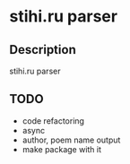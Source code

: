 # stihi.ru parser

## Description
stihi.ru parser

## TODO
- code refactoring
- async
- author, poem name output
- make package with it
